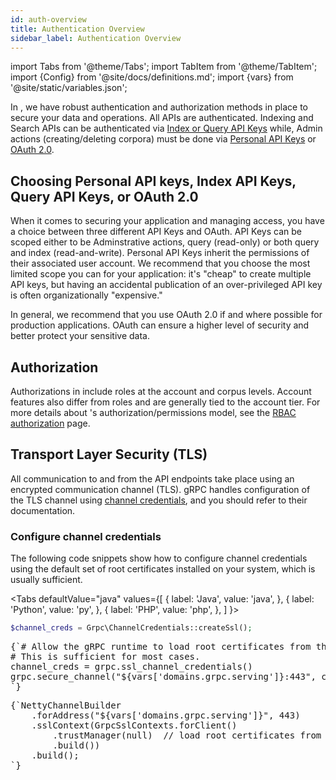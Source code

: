 ```yaml
---
id: auth-overview
title: Authentication Overview
sidebar_label: Authentication Overview
---
```


import Tabs from '@theme/Tabs';
import TabItem from '@theme/TabItem';
import {Config} from '@site/docs/definitions.md';
import {vars} from '@site/static/variables.json';

In <Config v="names.product"/>, we have robust authentication and authorization 
methods in place to secure your data and operations. All <Config v="names.product"/> APIs 
are authenticated. Indexing and Search APIs can be authenticated via [Index or Query API Keys](/docs/learn/authentication/api-key-management#query-api-keys) 
while, Admin actions (creating/deleting corpora) must be done via [Personal API Keys](/docs/learn/authentication/api-key-management#personal-api-keys) or [OAuth 2.0](/docs/learn/authentication/oauth-2).

## Choosing Personal API keys, Index API Keys, Query API Keys, or OAuth 2.0

When it comes to securing your application and managing access, you have a 
choice between three different API Keys and OAuth. API Keys can be scoped 
either to be Adminstrative actions, query (read-only) or both query and 
index (read-and-write). Personal API Keys inherit the permissions of their 
associated user account. We recommend that you choose the most limited scope 
you can for your application: it's "cheap" to create multiple API keys, but 
having an accidental publication of an over-privileged API key is often 
organizationally "expensive." 

In general, we recommend that you use OAuth 2.0 if and where possible for 
production applications. OAuth can ensure a higher level of security and 
better protect your sensitive data.

## Authorization

Authorizations in <Config v="names.product"/> include roles at the account and 
corpus levels. Account features also differ from roles and are generally tied 
to the account tier. For more details about <Config v="names.product"/>'s authorization/permissions 
model, see the [RBAC authorization](/docs/learn/authentication/role-based-access-control) page.

## Transport Layer Security (TLS)

All communication to and from the API endpoints take place using an encrypted
communication channel (TLS). gRPC handles configuration of the TLS channel
using [channel credentials](https://grpc.io/docs/guides/auth/#credential-types),
and you should refer to their documentation.

### Configure channel credentials

The following code snippets show how to configure channel credentials using the
default set of root certificates installed on your system, which is usually
sufficient.

<Tabs
  defaultValue="java"
  values={[
    { label: 'Java', value: 'java', },
    { label: 'Python', value: 'py', },
    { label: 'PHP', value: 'php', },
  ]
}>
<TabItem value="php">

```php
$channel_creds = Grpc\ChannelCredentials::createSsl();
```

</TabItem>
<TabItem value="py">
<pre>
{`# Allow the gRPC runtime to load root certificates from the default location.
# This is sufficient for most cases.
channel_creds = grpc.ssl_channel_credentials()
grpc.secure_channel("${vars['domains.grpc.serving']}:443", channel_creds)
`}
</pre>

</TabItem>
<TabItem value="java">

<pre>
{`NettyChannelBuilder
    .forAddress("${vars['domains.grpc.serving']}", 443)
    .sslContext(GrpcSslContexts.forClient()
        .trustManager(null)  // load root certificates from the default location
        .build())
    .build();
`}
</pre>

</TabItem>
</Tabs>
